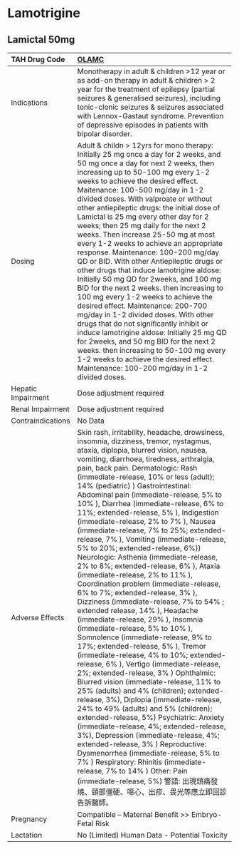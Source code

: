 # Lamotrigine

## Lamictal 50mg

| TAH Drug Code      | [**OLAMC**](https://www.tahsda.org.tw/drugs/hissearch.php?drug_code=OLAMC)                                                                                                                                                                                                                                                                                                                                                                                                                                                                                                                                                                                                                                                                                                                                                                                                                                                                                                                                                                                                                                                                                                                                                                                                                                                                                                                                                                                                                                                                                                                                                                                                                 |
|:-------------------|:-------------------------------------------------------------------------------------------------------------------------------------------------------------------------------------------------------------------------------------------------------------------------------------------------------------------------------------------------------------------------------------------------------------------------------------------------------------------------------------------------------------------------------------------------------------------------------------------------------------------------------------------------------------------------------------------------------------------------------------------------------------------------------------------------------------------------------------------------------------------------------------------------------------------------------------------------------------------------------------------------------------------------------------------------------------------------------------------------------------------------------------------------------------------------------------------------------------------------------------------------------------------------------------------------------------------------------------------------------------------------------------------------------------------------------------------------------------------------------------------------------------------------------------------------------------------------------------------------------------------------------------------------------------------------------------------|
| Indications        | Monotherapy in adult & children >12 year or as add-on therapy in adult & children > 2 year for the treatment of epilepsy (partial seizures & generalised seizures), including tonic-clonic seizures & seizures associated with Lennox-Gastaut syndrome. Prevention of depressive episodes in patients with bipolar disorder.                                                                                                                                                                                                                                                                                                                                                                                                                                                                                                                                                                                                                                                                                                                                                                                                                                                                                                                                                                                                                                                                                                                                                                                                                                                                                                                                                               |
| Dosing             | Adult & childn > 12yrs for mono therapy: Initially 25 mg once a day for 2 weeks, and 50 mg once a day for next 2 weeks, then increasing up to 50-100 mg every 1-2 weeks to achieve the desired effect. Maitenance: 100-500 mg/day in 1-2 divided doses. With valproate or without other antiepileptic drugs: the initial dose of Lamictal is 25 mg every other day for 2 weeks; then 25 mg daily for the next 2 weeks. Then increase 25-50 mg at most every 1-2 weeks to achieve an appropriate response. Maintenance: 100-200 mg/day QD or BID. With other Antiepileptic drugs or other drugs that induce lamotrigine aldose: Initially 50 mg QD for 2weeks, and 100 mg BID for the next 2 weeks. then increasing to 100 mg every 1-2 weeks to achieve the desired effect. Maintenance: 200-700 mg/day in 1-2 divided doses. With other drugs that do not significantly inhibit or induce lamotrigine aldose: Initially 25 mg QD for 2weeks, and 50 mg BID for the next 2 weeks. then increasing to 50-100 mg every 1-2 weeks to achieve the desired effect. Maintenance: 100-200 mg/day in 1-2 divided doses.                                                                                                                                                                                                                                                                                                                                                                                                                                                                                                                                                                            |
| Hepatic Impairment | Dose adjustment required                                                                                                                                                                                                                                                                                                                                                                                                                                                                                                                                                                                                                                                                                                                                                                                                                                                                                                                                                                                                                                                                                                                                                                                                                                                                                                                                                                                                                                                                                                                                                                                                                                                                   |
| Renal Impairment   | Dose adjustment required                                                                                                                                                                                                                                                                                                                                                                                                                                                                                                                                                                                                                                                                                                                                                                                                                                                                                                                                                                                                                                                                                                                                                                                                                                                                                                                                                                                                                                                                                                                                                                                                                                                                   |
| Contraindications  | No Data                                                                                                                                                                                                                                                                                                                                                                                                                                                                                                                                                                                                                                                                                                                                                                                                                                                                                                                                                                                                                                                                                                                                                                                                                                                                                                                                                                                                                                                                                                                                                                                                                                                                                    |
| Adverse Effects    | Skin rash, irritability, headache, drowsiness, insomnia, dizziness, tremor, nystagmus, ataxia, diplopia, blurred vision, nausea, vomiting, diarrhoea, tiredness, arthralgia, pain, back pain. Dermatologic: Rash (immediate-release, 10% or less (adult); 14% (pediatric) ) Gastrointestinal: Abdominal pain (immediate-release, 5% to 10% ), Diarrhea (immediate-release, 6% to 11%; extended-release, 5% ), Indigestion (immediate-release, 2% to 7% ), Nausea (immediate-release, 7% to 25%; extended-release, 7% ), Vomiting (immediate-release, 5% to 20%; extended-release, 6%)) Neurologic: Asthenia (immediate-release, 2% to 8%; extended-release, 6% ), Ataxia (immediate-release, 2% to 11% ), Coordination problem (immediate-release, 6% to 7%; extended-release, 3% ), Dizziness (immediate-release, 7% to 54% ; extended release, 14% ), Headache (immediate-release, 29% ), Insomnia (immediate-release, 5% to 10% ), Somnolence (immediate-release, 9% to 17%; extended-release, 5% ), Tremor (immediate-release, 4% to 10%; extended-release, 6% ), Vertigo (immediate-release, 2%; extended-release, 3% ) Ophthalmic: Blurred vision (immediate-release, 11% to 25% (adults) and 4% (children); extended-release, 3%), Diplopia (immediate-release, 24% to 49% (adults) and 5% (children); extended-release, 5%) Psychiatric: Anxiety (immediate-release, 4%; extended-release, 3%), Depression (immediate-release, 4%; extended-release, 3% ) Reproductive: Dysmenorrhea (immediate-release, 5% to 7% ) Respiratory: Rhinitis (immediate-release, 7% to 14% ) Other: Pain (immediate-release, 5%) 警語: 出現頭痛發燒、頸部僵硬、噁心、出疹、畏光等應立即回診告訴醫師。 |
| Pregnancy          | Compatible – Maternal Benefit >> Embryo-Fetal Risk                                                                                                                                                                                                                                                                                                                                                                                                                                                                                                                                                                                                                                                                                                                                                                                                                                                                                                                                                                                                                                                                                                                                                                                                                                                                                                                                                                                                                                                                                                                                                                                                                                         |
| Lactation          | No (Limited) Human Data - Potential Toxicity                                                                                                                                                                                                                                                                                                                                                                                                                                                                                                                                                                                                                                                                                                                                                                                                                                                                                                                                                                                                                                                                                                                                                                                                                                                                                                                                                                                                                                                                                                                                                                                                                                               |

